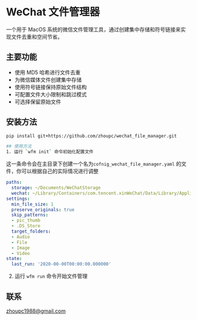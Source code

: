 # WeChat 文件管理器

一个用于 MacOS 系统的微信文件管理工具，通过创建集中存储和符号链接来实现文件去重和空间节省。

## 主要功能

- 使用 MD5 哈希进行文件去重
- 为微信媒体文件创建集中存储
- 使用符号链接保持原始文件结构
- 可配置文件大小限制和跳过模式
- 可选择保留原始文件

## 安装方法

```bash
pip install git+https://github.com/zhoupc/wechat_file_manager.git

## 使用方法
1. 运行 `wfm init` 命令初始化配置文件
```
这一条命令会在主目录下创建一个名为`cofnig_wechat_file_manager.yaml` 的文件，你可以根据自己的实际情况进行调整
```yaml 
paths:
  storage: ~/Documents/WeChatStorage
  wechat: ~/Library/Containers/com.tencent.xinWeChat/Data/Library/Application Support/com.tencent.xinWeChat/2.0b4.0.9/cbff6dbadbdf84e918bfcc7477c75023/Message/MessageTemp/
settings:
  min_file_size: 1
  preserve_originals: true 
  skip_patterns:
  - pic_thumb
  - .DS_Store
  target_folders:
  - Audio
  - File
  - Image
  - Video
state:
  last_run: '2020-00-00T00:00:00.000000'
```

2. 运行 `wfm run` 命令开始文件管理

## 联系
zhoupc1988@gmail.com